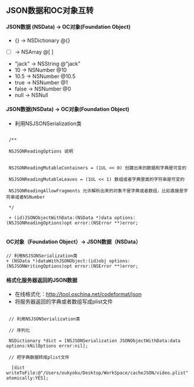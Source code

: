 ## JSON数据和OC对象互转

#### JSON数据 (NSData)  -> OC对象(Foundation Object)

- {} -> NSDictionary @{}
- [ ] -> NSArray @[ ]
- "jack" -> NSString @"jack"
- 10 -> NSNumber @10
- 10.5 -> NSNumber @10.5
- true -> NSNumber @1
- false -> NSNumber @0
- null -> NSNull

#### JSON数据(NSData)  -> OC对象(Foundation Object)


- 利用NSJSONSerialization类

```objc

 /**

 NSJSONReadingOptions 说明


 NSJSONReadingMutableContainers = (1UL << 0) 创建出来的数据和字典是可变的

 NSJSONReadingMutableLeaves = (1UL << 1) 数组或者字典里面的字符串是可变的

 NSJSONReadingAllowFragments 允许解析出来的对象不是字典或者数组，比如直接是字符串或者NSNumber

 */

 + (id)JSONObjectWithData:(NSData *)data options:(NSJSONReadingOptions)opt error:(NSError **)error;


```

#### OC对象（Foundation Object）-> JSON数据（NSData）
```objc
// 利用NSJSONSerialization类
+ (NSData *)dataWithJSONObject:(id)obj options:(NSJSONWritingOptions)opt error:(NSError **)error;
```

#### 格式化服务器返回的JSON数据
- 在线格式化：http://tool.oschina.net/codeformat/json
- 将服务器返回的字典或者数组写成plist文件

```objc

 // 利用NSJSONSerialization类

 // 序列化

 NSDictionary *dict = [NSJSONSerialization JSONObjectWithData:data options:kNilOptions error:nil];

 // 把字典数据转成plist文件

  [dict writeToFile:@"/Users/oukyoku/Desktop/WorkSpace/cacheJSON/video.plist" atomically:YES];

```


    
    